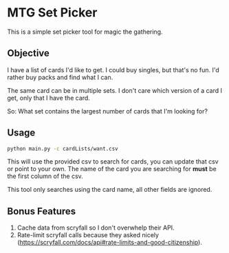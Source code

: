# MTG Set Picker

This is a simple set picker tool for magic the gathering.

## Objective

I have a list of cards I'd like to get. I could buy singles,
but that's no fun. I'd rather buy packs and find what I can.

The same card can be in multiple sets. I don't care which
version of a card I get, only that I have the card.

So:
What set contains the largest number of cards that I'm
looking for?

## Usage

```sh
python main.py -c cardLists/want.csv
```

This will use the provided csv to search for cards, you can update that csv or point to your own. The name of the card you are searching for **must** be the first column of the csv.

This tool only searches using the card name, all other fields are ignored.

## Bonus Features

1. Cache data from scryfall so I don't overwhelp their API.
1. Rate-limit scryfall calls because they asked nicely (https://scryfall.com/docs/api#rate-limits-and-good-citizenship).


